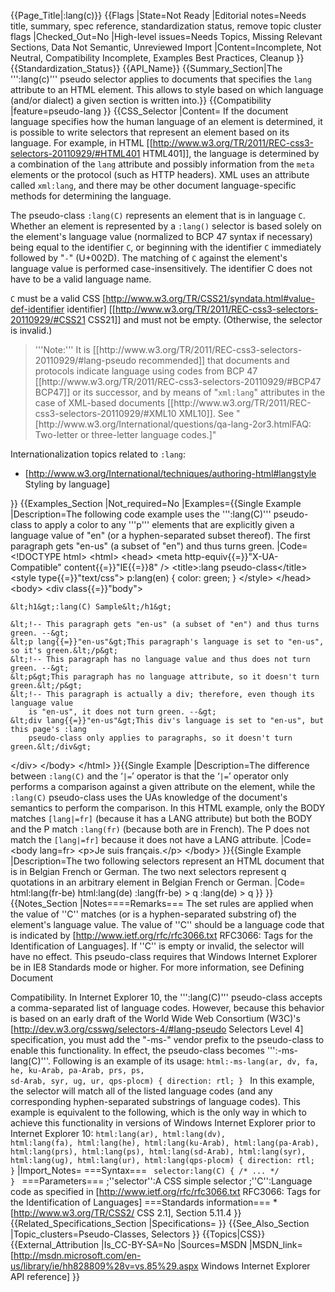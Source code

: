 {{Page_Title|&#58;lang(c)}}
{{Flags
|State=Not Ready
|Editorial notes=Needs title, summary, spec reference, standardization status, remove topic cluster flags
|Checked_Out=No
|High-level issues=Needs Topics, Missing Relevant Sections, Data Not Semantic, Unreviewed Import
|Content=Incomplete, Not Neutral, Compatibility Incomplete, Examples Best Practices, Cleanup
}}
{{Standardization_Status}}
{{API_Name}}
{{Summary_Section|The ''':lang(c)''' pseudo selector applies to documents that specifies the <code>lang</code> attribute to an HTML element. This allows to style based on which language (and/or dialect) a given section is written into.}}
{{Compatibility
|feature=pseudo-lang
}}
{{CSS_Selector
|Content=
If the document language specifies how the human language of an element is determined, it is possible to write selectors that represent an element based on its language. For example, in HTML [[http://www.w3.org/TR/2011/REC-css3-selectors-20110929/#HTML401 HTML401]], the language is determined by a combination of the <code>lang</code> attribute and possibly information from the <code>meta</code> elements or the protocol (such as HTTP headers). XML uses an attribute called <code>xml:lang</code>, and there may be other document language-specific methods for determining the language.

The pseudo-class <code>:lang(C)</code> represents an element that is in language <code>C</code>. Whether an element is represented by a <code>:lang()</code> selector is based solely on the element's language value (normalized to BCP 47 syntax if necessary) being equal to the identifier <code>C</code>, or beginning with the identifier <code>C</code> immediately followed by "<code>-</code>" (U+002D). The matching of <code>C</code> against the element's language value is performed case-insensitively. The identifier C does not have to be a valid language name.

<code>C</code> must be a valid CSS [http://www.w3.org/TR/CSS21/syndata.html#value-def-identifier identifier] [[http://www.w3.org/TR/2011/REC-css3-selectors-20110929/#CSS21 CSS21]] and must not be empty. (Otherwise, the selector is invalid.)

<blockquote>'''Note:''' It is [[http://www.w3.org/TR/2011/REC-css3-selectors-20110929/#lang-pseudo recommended]] that documents and protocols indicate language using codes from BCP 47 [[http://www.w3.org/TR/2011/REC-css3-selectors-20110929/#BCP47 BCP47]] or its successor, and by means of "<code>xml:lang</code>" attributes in the case of XML-based documents [[http://www.w3.org/TR/2011/REC-css3-selectors-20110929/#XML10 XML10]]. See "[http://www.w3.org/International/questions/qa-lang-2or3.htmlFAQ: Two-letter or three-letter language codes.]" </blockquote>

Internationalization topics related to <code>:lang</code>:
* [http://www.w3.org/International/techniques/authoring-html#langstyle Styling by language]

}}
{{Examples_Section
|Not_required=No
|Examples={{Single Example
|Description=The following code example uses the ''':lang(C)''' pseudo-class to apply a color to any '''p''' elements that are explicitly given a language value of "en" (or a hyphen-separated subset thereof). The first paragraph gets "en-us" (a subset of "en") and thus turns green.
|Code=
  &lt;!DOCTYPE html&gt;
  &lt;html&gt;
  &lt;head&gt;
  &lt;meta http-equiv{{=}}"X-UA-Compatible" content{{=}}"IE{{=}}8" /&gt;
  &lt;title&gt;:lang pseudo-class&lt;/title&gt;
  &lt;style type{{=}}"text/css"&gt;
  p:lang(en) {
	color: green;
  }
  &lt;/style&gt;
  &lt;/head&gt;
  &lt;body&gt;
  &lt;div class{{=}}"body"&gt;
	
	&lt;h1&gt;:lang(C) Sample&lt;/h1&gt;
	
	&lt;!-- This paragraph gets "en-us" (a subset of "en") and thus turns green. --&gt;
	&lt;p lang{{=}}"en-us"&gt;This paragraph's language is set to "en-us", so it's green.&lt;/p&gt;
	&lt;!-- This paragraph has no language value and thus does not turn green. --&gt;
	&lt;p&gt;This paragraph has no language attribute, so it doesn't turn green.&lt;/p&gt;
	&lt;!-- This paragraph is actually a div; therefore, even though its language value 
	    is "en-us", it does not turn green. --&gt;
	&lt;div lang{{=}}"en-us"&gt;This div's language is set to "en-us", but this page's :lang 
	    pseudo-class only applies to paragraphs, so it doesn't turn green.&lt;/div&gt;
		
  &lt;/div&gt;
  &lt;/body&gt;
  &lt;/html&gt;
}}{{Single Example
|Description=The difference between <code>:lang(C)</code> and the ‘<code>|=</code>’ operator is that the ‘<code>|=</code>’ operator only performs a comparison against a given attribute on the element, while the <code>:lang(C)</code> pseudo-class uses the UAs knowledge of the document's semantics to perform the comparison.
In this HTML example, only the BODY matches <code>[lang|=fr]</code> (because it has a LANG attribute) but both the BODY and the P match <code>:lang(fr)</code> (because both are in French). The P does not match the <code>[lang|=fr]</code> because it does not have a LANG attribute.
|Code=
  &lt;body lang=fr&gt;
    &lt;p&gt;Je suis français.&lt;/p&gt;
  &lt;/body&gt;
}}{{Single Example
|Description=The two following selectors represent an HTML document that is in Belgian French or German. The two next selectors represent q quotations in an arbitrary element in Belgian French or German.
|Code=
  html:lang(fr-be)
  html:lang(de)
  :lang(fr-be) > q
  :lang(de) > q
}}
}}
{{Notes_Section
|Notes====Remarks===
The set rules are applied when the value of ''C'' matches (or is a hyphen-separated substring of) the element's language value. The value of ''C'' should be a language code that is  indicated by [http://www.ietf.org/rfc/rfc3066.txt RFC3066: Tags for the Identification of Languages].
If ''C'' is empty or invalid, the selector will have no effect.
This pseudo-class requires that Windows Internet Explorer be in IE8 Standards mode or higher. For more information, see Defining Document 

Compatibility.
In Internet Explorer 10, the ''':lang(C)''' pseudo-class accepts a comma-separated list of language codes. However, because this behavior is based on an early draft of the World Wide Web Consortium (W3C)'s [http://dev.w3.org/csswg/selectors-4/#lang-pseudo Selectors Level 4] specification, you must add the "-ms-" vendor prefix to the pseudo-class to enable this functionality. In effect, the pseudo-class becomes ''':-ms-lang(C)'''. Following is an example of its usage:
 <code>html:-ms-lang(ar, dv, fa, he, ku-Arab, pa-Arab, prs, ps, sd-Arab, syr, ug, ur, qps-plocm) {
   direction: rtl;
 }
 </code>
In this example, the selector will match all of the listed language codes (and any corresponding hyphen-separated substrings of language codes). This example is equivalent to the following, which is the only way in which to achieve this functionality in versions of Windows Internet Explorer prior to Internet Explorer 10:
 <code>html:lang(ar), html:lang(dv), html:lang(fa), html:lang(he), html:lang(ku-Arab), html:lang(pa-Arab), html:lang(prs), html:lang(ps), html:lang(sd-Arab), html:lang(syr), html:lang(ug), html:lang(ur), html:lang(qps-plocm) {
   direction: rtl;
 }</code>
|Import_Notes=
===Syntax===
<code>
selector:lang(C) { /* ... */ }
</code>
===Parameters===
;''selector'':A CSS simple selector
;''C'':Language code as specified in [http://www.ietf.org/rfc/rfc3066.txt RFC3066: Tags for the Identification of Languages]
===Standards information===
*[http://www.w3.org/TR/CSS2/ CSS 2.1], Section 5.11.4
}}
{{Related_Specifications_Section
|Specifications=
}}
{{See_Also_Section
|Topic_clusters=Pseudo-Classes, Selectors
}}
{{Topics|CSS}}
{{External_Attribution
|Is_CC-BY-SA=No
|Sources=MSDN
|MSDN_link=[http://msdn.microsoft.com/en-us/library/ie/hh828809%28v=vs.85%29.aspx Windows Internet Explorer API reference]
}}